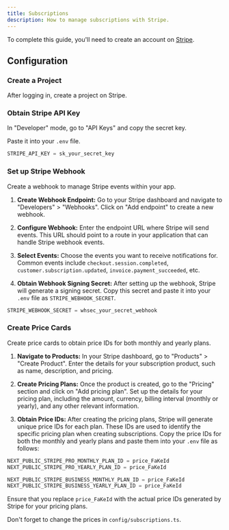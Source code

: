 ```yaml
---
title: Subscriptions
description: How to manage subscriptions with Stripe.
---
```


To complete this guide, you'll need to create an account on
[Stripe](https://stripe.com/).

## Configuration

### Create a Project

After logging in, create a project on Stripe.

### Obtain Stripe API Key

In "Developer" mode, go to "API Keys" and copy the secret key.

Paste it into your `.env` file.

```js
STRIPE_API_KEY = sk_your_secret_key
```

### Set up Stripe Webhook

Create a webhook to manage Stripe events within your app.

1. **Create Webhook Endpoint:** Go to your Stripe dashboard and navigate to "Developers" > "Webhooks". Click on "Add endpoint" to create a new webhook.
2. **Configure Webhook:** Enter the endpoint URL where Stripe will send events. This URL should point to a route in your application that can handle Stripe webhook events.

3. **Select Events:** Choose the events you want to receive notifications for.
   Common events include `checkout.session.completed`, `customer.subscription.updated`, `invoice.payment_succeeded`, etc.

4. **Obtain Webhook Signing Secret:** After setting up the webhook, Stripe will generate a signing secret. Copy this secret and paste it into your `.env` file as `STRIPE_WEBHOOK_SECRET`.

```js
STRIPE_WEBHOOK_SECRET = whsec_your_secret_webhook
```

### Create Price Cards

Create price cards to obtain price IDs for both monthly and yearly plans.

1. **Navigate to Products:** In your Stripe dashboard, go to "Products" > "Create Product". Enter the details for your subscription product, such as name, description, and pricing.

2. **Create Pricing Plans:** Once the product is created, go to the "Pricing" section and click on "Add pricing plan". Set up the details for your pricing plan, including the amount, currency, billing interval (monthly or yearly), and any other relevant information.

3. **Obtain Price IDs:** After creating the pricing plans, Stripe will generate unique price IDs for each plan. These IDs are used to identify the specific pricing plan when creating subscriptions. Copy the price IDs for both the monthly and yearly plans and paste them into your `.env` file as follows:

```js
NEXT_PUBLIC_STRIPE_PRO_MONTHLY_PLAN_ID = price_FaKeId
NEXT_PUBLIC_STRIPE_PRO_YEARLY_PLAN_ID = price_FaKeId

NEXT_PUBLIC_STRIPE_BUSINESS_MONTHLY_PLAN_ID = price_FaKeId
NEXT_PUBLIC_STRIPE_BUSINESS_YEARLY_PLAN_ID = price_FaKeId
```

Ensure that you replace `price_FaKeId` with the actual price IDs generated by Stripe for your pricing plans.

Don't forget to change the prices in `config/subscriptions.ts`.
